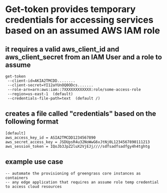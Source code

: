 # Get-token provides temporary credentials for accessing services based on an assumed AWS IAM role
## it requires a valid aws_client_id and aws_client_secret from an IAM User and a role to assume


```console
get-token
 --client-id=AKIA2TMCDD........
 --client-secret=YI12aYUnOQ0ODcs.......
 --role-arn=arn:aws:iam::7XXXXXXXXXXXX:role/some-access-role
 --region=us-east-1  (default) 
 --credentials-file-path=text  (default /)
```
## creates a file called "credentials" based on the following format

```console
[default]
aws_access_key_id = ASIA2TMCDD1234567890
aws_secret_access_key = JSDUpsR4u32NoWwG6vJtNj0L1234567890111213
aws_session_token = IQoJb3JpZ2luX2VjEJj////sdfsadfsadfgy4h4tghtg
```

## example use case
    -- automate the provisioning of greengrass core instances as containers
    -- any edge application that requires an assume role temp credential to access cloud resources
